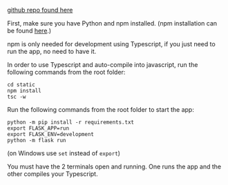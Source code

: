 [github repo found here](https://github.com/Kwen4758/Project-1-Flask-App)

First, make sure you have Python and npm installed. (npm installation can be found [here](https://nodejs.org/en/download/).)

npm is only needed for development using Typescript, if you just need to run the app, no need to have it.

In order to use Typescript and auto-compile into javascript, run the following commands from the root folder:

```
cd static
npm install
tsc -w
```

Run the following commands from the root folder to start the app: 

```
python -m pip install -r requirements.txt
export FLASK_APP=run
export FLASK_ENV=development
python -m flask run
```
(on Windows use `set` instead of `export`)

You must have the 2 terminals open and running. One runs the app and the other compiles your Typescript. 
